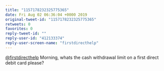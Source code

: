 ```yaml
---
title: "1157178232325775365"
date: Fri Aug 02 06:36:04 +0000 2019
original-tweet-id: "1157178232325775365"
retweets: 0
favorites: 0
reply-tweet-id: ""
reply-user-id: "412133374"
reply-user-screen-name: "firstdirecthelp"
---
```

<a href="https://twitter.com/firstdirecthelp">@firstdirecthelp</a> Morning, whats the cash withdrawal limit on a first direct debit card please?
